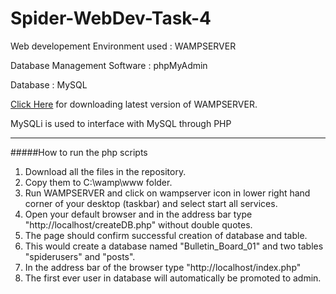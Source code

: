 # Spider-WebDev-Task-4
Web developement Environment used : WAMPSERVER

Database Management Software : phpMyAdmin

Database : MySQL

[Click Here](http://www.wampserver.com/en/#download-wrapper) for downloading latest version of WAMPSERVER.

MySQLi is used to interface with MySQL through PHP
***
#####How to run the php scripts
1. Download all the files in the repository.
2. Copy them to C:\wamp\www folder.
3. Run WAMPSERVER and click on wampserver icon in lower right hand corner of your desktop (taskbar) and select start all services.
4. Open your default browser and in the address bar type "http://localhost/createDB.php" without double quotes.
5. The page should confirm successful creation of database and table.
6. This would create a database named "Bulletin_Board_01" and two tables "spiderusers" and "posts".  
7. In the address bar of the browser type "http://localhost/index.php"
8. The first ever user in database will automatically be promoted to admin.
